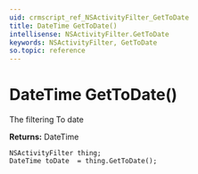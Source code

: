```yaml
---
uid: crmscript_ref_NSActivityFilter_GetToDate
title: DateTime GetToDate()
intellisense: NSActivityFilter.GetToDate
keywords: NSActivityFilter, GetToDate
so.topic: reference
---
```


# DateTime GetToDate()

The filtering To date

**Returns:** DateTime

```crmscript
NSActivityFilter thing;
DateTime toDate  = thing.GetToDate();
```

